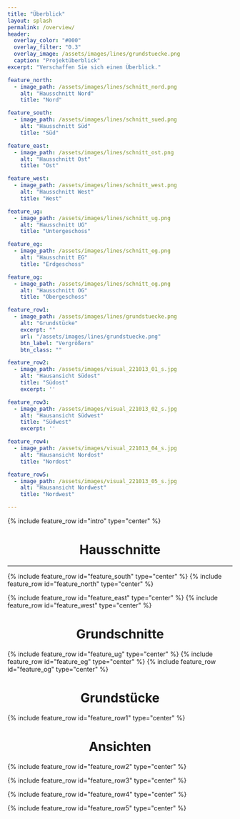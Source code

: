 ```yaml
---
title: "Überblick"
layout: splash
permalink: /overview/
header:
  overlay_color: "#000"
  overlay_filter: "0.3"
  overlay_image: /assets/images/lines/grundstuecke.png
  caption: "Projektüberblick"
excerpt: "Verschaffen Sie sich einen Überblick."

feature_north:
  - image_path: /assets/images/lines/schnitt_nord.png
    alt: "Hausschnitt Nord"
    title: "Nord"

feature_south:
  - image_path: /assets/images/lines/schnitt_sued.png
    alt: "Hausschnitt Süd"
    title: "Süd"

feature_east:
  - image_path: /assets/images/lines/schnitt_ost.png
    alt: "Hausschnitt Ost"
    title: "Ost"

feature_west:
  - image_path: /assets/images/lines/schnitt_west.png
    alt: "Hausschnitt West"
    title: "West"

feature_ug:
  - image_path: /assets/images/lines/schnitt_ug.png
    alt: "Hausschnitt UG"
    title: "Untergeschoss"

feature_eg:
  - image_path: /assets/images/lines/schnitt_eg.png
    alt: "Hausschnitt EG"
    title: "Erdgeschoss"

feature_og:
  - image_path: /assets/images/lines/schnitt_og.png
    alt: "Hausschnitt OG"
    title: "Obergeschoss"

feature_row1:
  - image_path: /assets/images/lines/grundstuecke.png
    alt: "Grundstücke"
    excerpt: ""
    url: "/assets/images/lines/grundstuecke.png"
    btn_label: "Vergrößern"
    btn_class: ""

feature_row2:
  - image_path: /assets/images/visual_221013_01_s.jpg
    alt: "Hausansicht Südost"
    title: "Südost"
    excerpt: ''

feature_row3:
  - image_path: /assets/images/visual_221013_02_s.jpg
    alt: "Hausansicht Südwest"
    title: "Südwest"
    excerpt: ''

feature_row4:
  - image_path: /assets/images/visual_221013_04_s.jpg
    alt: "Hausansicht Nordost"
    title: "Nordost"

feature_row5:
  - image_path: /assets/images/visual_221013_05_s.jpg
    alt: "Hausansicht Nordwest"
    title: "Nordwest"

---
```


{% include feature_row id="intro" type="center" %}

<h1 style="text-align:center">Hausschnitte</h1>

---

{% include feature_row id="feature_south" type="center" %}
{% include feature_row id="feature_north" type="center" %}

{% include feature_row id="feature_east" type="center" %}
{% include feature_row id="feature_west" type="center" %}

<h1 style="text-align:center">Grundschnitte</h1>

{% include feature_row id="feature_ug" type="center" %}
{% include feature_row id="feature_eg" type="center" %}
{% include feature_row id="feature_og" type="center" %}

<h1 style="text-align:center">Grundstücke</h1>

{% include feature_row id="feature_row1" type="center" %}

<h1 style="text-align:center">Ansichten</h1>

{% include feature_row id="feature_row2" type="center" %}

{% include feature_row id="feature_row3" type="center" %}

{% include feature_row id="feature_row4" type="center" %}

{% include feature_row id="feature_row5" type="center" %}
